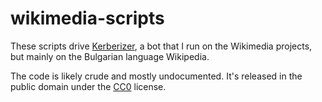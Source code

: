 # wikimedia-scripts

These scripts drive [Kerberizer](https://meta.wikimedia.org/wiki/User:Kerberizer), a bot that I run on the Wikimedia projects, but mainly on the Bulgarian language Wikipedia.

The code is likely crude and mostly undocumented. It's released in the public domain under the [CC0](http://creativecommons.org/publicdomain/zero/1.0/) license.
